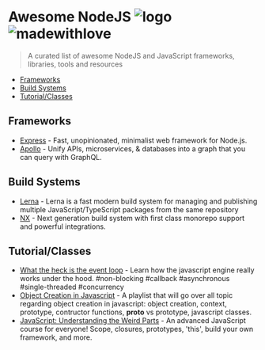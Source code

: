 # Awesome NodeJS ![logo](https://user-images.githubusercontent.com/5232705/215063384-a7837149-1cd6-4558-bd4f-ffaaf1814816.png) ![madewithlove](https://user-images.githubusercontent.com/5232705/215063840-c5e43f03-87f6-456b-ab20-32907a3dc084.png)


> A curated list of awesome NodeJS and JavaScript frameworks, libraries, tools and resources

* [Frameworks](#frameworks)
* [Build Systems](#build-systems)
* [Tutorial/Classes](#tutorialclasses)



## Frameworks
* [Express](http://expressjs.com) - Fast, unopinionated, minimalist web framework for Node.js.
* [Apollo](https://www.apollographql.com) - Unify APIs, microservices, & databases into a graph that you can query with GraphQL.

## Build Systems
* [Lerna](https://lerna.js.org/) - Lerna is a fast modern build system for managing and publishing multiple JavaScript/TypeScript packages from the same repository
* [NX](https://nx.dev/) - Next generation build system with first class monorepo support and powerful integrations.



## Tutorial/Classes
* [What the heck is the event loop](https://www.youtube.com/watch?v=8aGhZQkoFbQ) - Learn how the javascript engine really works under the hood. #non-blocking #callback #asynchronous #single-threaded #concurrency
* [Object Creation in Javascript](https://www.youtube.com/watch?v=GhbhD1HR5vk&list=PL0zVEGEvSaeHBZFy6Q8731rcwk0Gtuxub) - A playlist that will go over all topic regarding object creation in javascript: object creation, context, prototype, contructor functions, __proto__ vs prototype, javascript classes.
* [JavaScript: Understanding the Weird Parts](https://www.udemy.com/course/understand-javascript/) - An advanced JavaScript course for everyone! Scope, closures, prototypes, 'this', build your own framework, and more.
